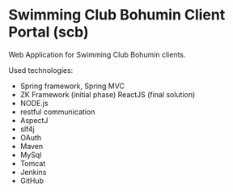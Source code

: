 # Swimming Club Bohumin Client Portal (scb)

Web Application for Swimming Club Bohumin clients.

Used technologies:
- Spring framework, Spring MVC
- ZK Framework (initial phase) ReactJS (final solution)
- NODE.js
- restful communication
- AspectJ
- slf4j
- OAuth
- Maven
- MySql
- Tomcat
- Jenkins
- GitHub
